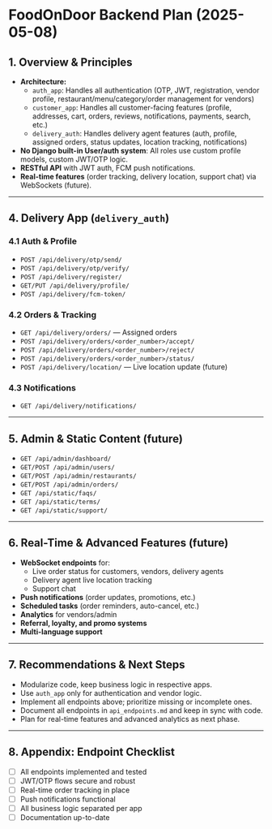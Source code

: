 # FoodOnDoor Backend Plan (2025-05-08)

## 1. Overview & Principles
- **Architecture:**
  - `auth_app`: Handles all authentication (OTP, JWT, registration, vendor profile, restaurant/menu/category/order management for vendors)
  - `customer_app`: Handles all customer-facing features (profile, addresses, cart, orders, reviews, notifications, payments, search, etc.)
  - `delivery_auth`: Handles delivery agent features (auth, profile, assigned orders, status updates, location tracking, notifications)
- **No Django built-in User/auth system**: All roles use custom profile models, custom JWT/OTP logic.
- **RESTful API** with JWT auth, FCM push notifications.
- **Real-time features** (order tracking, delivery location, support chat) via WebSockets (future).

---

## 4. Delivery App (`delivery_auth`)

### 4.1 Auth & Profile
- `POST /api/delivery/otp/send/`
- `POST /api/delivery/otp/verify/`
- `POST /api/delivery/register/`
- `GET/PUT /api/delivery/profile/`
- `POST /api/delivery/fcm-token/`

### 4.2 Orders & Tracking
- `GET /api/delivery/orders/` — Assigned orders
- `POST /api/delivery/orders/<order_number>/accept/`
- `POST /api/delivery/orders/<order_number>/reject/`
- `POST /api/delivery/orders/<order_number>/status/`
- `POST /api/delivery/location/` — Live location update (future)

### 4.3 Notifications
- `GET /api/delivery/notifications/`

---

## 5. Admin & Static Content (future)
- `GET /api/admin/dashboard/`
- `GET/POST /api/admin/users/`
- `GET/POST /api/admin/restaurants/`
- `GET/POST /api/admin/orders/`
- `GET /api/static/faqs/`
- `GET /api/static/terms/`
- `GET /api/static/support/`

---

## 6. Real-Time & Advanced Features (future)
- **WebSocket endpoints** for:
  - Live order status for customers, vendors, delivery agents
  - Delivery agent live location tracking
  - Support chat
- **Push notifications** (order updates, promotions, etc.)
- **Scheduled tasks** (order reminders, auto-cancel, etc.)
- **Analytics** for vendors/admin
- **Referral, loyalty, and promo systems**
- **Multi-language support**

---

## 7. Recommendations & Next Steps
- Modularize code, keep business logic in respective apps.
- Use `auth_app` only for authentication and vendor logic.
- Implement all endpoints above; prioritize missing or incomplete ones.
- Document all endpoints in `api_endpoints.md` and keep in sync with code.
- Plan for real-time features and advanced analytics as next phase.

---

## 8. Appendix: Endpoint Checklist
- [ ] All endpoints implemented and tested
- [ ] JWT/OTP flows secure and robust
- [ ] Real-time order tracking in place
- [ ] Push notifications functional
- [ ] All business logic separated per app
- [ ] Documentation up-to-date
